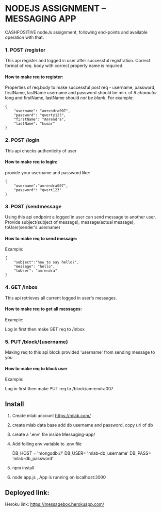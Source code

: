 # NODEJS ASSIGNMENT – MESSAGING APP
CASHPOSITIVE nodeJs assignment, following end-points and available operation with that.

### 1. POST /register
This api register and logged in user after successful registration.
Correct format of req. body with correct property name is required.

#### How to make req to register:
Properties of req.body to make successful post req - username, password, firstName, lastName
username and password should be min. of *6 character* long and firstName, lastName should *not be blank*.
For example: 

    {
        "username": "amrendra007",
        "password": "qwerty123",
        "firstName": "Amrendra",
        "lastName": "kumar"
    }

### 2. POST /login 
This api checks authenticity of user

#### How to make req to login:
provide your username and password like:

    {
        "username":"amrendra007",
        "password": "qwert123"
    }

### 3. POST /sendmessage
Using this api endpoint a logged in user can send message to another user.
Provide subject(subject of message), message(actual message), toUser(sender's username)

#### How to make req to send message:
Example: 

    {
        "subject":"how to say hello?",
        "message": "hello",
        "toUser": "amrendra"
    }

### 4. GET /inbox
This api retrieves all current logged in user's messages.

#### How to make req to get all messages:
Example:

Log in first then make GET req to /inbox

### 5. PUT /block/{username}
Making req to this api block provided 'username' from sending message to you

#### How to make req to block user
Example:

Log in first then make 
PUT req to /block/amrendra007

## Install
1. Create mlab account <https://mlab.com/>
2. create mlab data base add db username and password, copy url of db
3. create a '.env' file inside Messaging-app/
4. Add folling env variable to .env file

    DB_HOST = 'mongodb://'
    DB_USER= 'mlab-db_username'
    DB_PASS= 'mlab-db_password'

5. npm install
6. node app.js , App is running on localhost:3000

## Deployed link: 

Heroku link: <https://messagebox.herokuapp.com/>
